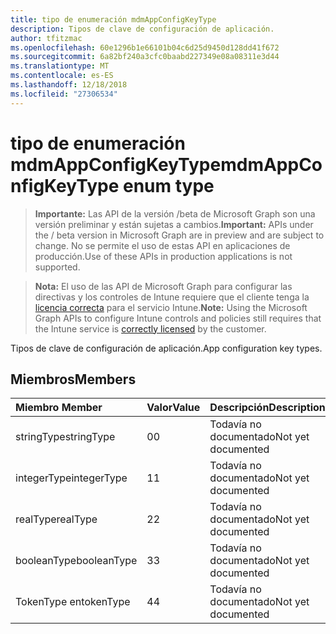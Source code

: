```yaml
---
title: tipo de enumeración mdmAppConfigKeyType
description: Tipos de clave de configuración de aplicación.
author: tfitzmac
ms.openlocfilehash: 60e1296b1e66101b04c6d25d9450d128dd41f672
ms.sourcegitcommit: 6a82bf240a3cfc0baabd227349e08a08311e3d44
ms.translationtype: MT
ms.contentlocale: es-ES
ms.lasthandoff: 12/18/2018
ms.locfileid: "27306534"
---
```

# <a name="mdmappconfigkeytype-enum-type"></a><span data-ttu-id="1ed1d-103">tipo de enumeración mdmAppConfigKeyType</span><span class="sxs-lookup"><span data-stu-id="1ed1d-103">mdmAppConfigKeyType enum type</span></span>

> <span data-ttu-id="1ed1d-104">**Importante:** Las API de la versión /beta de Microsoft Graph son una versión preliminar y están sujetas a cambios.</span><span class="sxs-lookup"><span data-stu-id="1ed1d-104">**Important:** APIs under the / beta version in Microsoft Graph are in preview and are subject to change.</span></span> <span data-ttu-id="1ed1d-105">No se permite el uso de estas API en aplicaciones de producción.</span><span class="sxs-lookup"><span data-stu-id="1ed1d-105">Use of these APIs in production applications is not supported.</span></span>

> <span data-ttu-id="1ed1d-106">**Nota:** El uso de las API de Microsoft Graph para configurar las directivas y los controles de Intune requiere que el cliente tenga la [licencia correcta](https://go.microsoft.com/fwlink/?linkid=839381) para el servicio Intune.</span><span class="sxs-lookup"><span data-stu-id="1ed1d-106">**Note:** Using the Microsoft Graph APIs to configure Intune controls and policies still requires that the Intune service is [correctly licensed](https://go.microsoft.com/fwlink/?linkid=839381) by the customer.</span></span>

<span data-ttu-id="1ed1d-107">Tipos de clave de configuración de aplicación.</span><span class="sxs-lookup"><span data-stu-id="1ed1d-107">App configuration key types.</span></span>
## <a name="members"></a><span data-ttu-id="1ed1d-108">Miembros</span><span class="sxs-lookup"><span data-stu-id="1ed1d-108">Members</span></span>
|<span data-ttu-id="1ed1d-109">Miembro	</span><span class="sxs-lookup"><span data-stu-id="1ed1d-109">Member</span></span>|<span data-ttu-id="1ed1d-110">Valor</span><span class="sxs-lookup"><span data-stu-id="1ed1d-110">Value</span></span>|<span data-ttu-id="1ed1d-111">Descripción</span><span class="sxs-lookup"><span data-stu-id="1ed1d-111">Description</span></span>|
|:---|:---|:---|
|<span data-ttu-id="1ed1d-112">stringType</span><span class="sxs-lookup"><span data-stu-id="1ed1d-112">stringType</span></span>|<span data-ttu-id="1ed1d-113">0</span><span class="sxs-lookup"><span data-stu-id="1ed1d-113">0</span></span>|<span data-ttu-id="1ed1d-114">Todavía no documentado</span><span class="sxs-lookup"><span data-stu-id="1ed1d-114">Not yet documented</span></span>|
|<span data-ttu-id="1ed1d-115">integerType</span><span class="sxs-lookup"><span data-stu-id="1ed1d-115">integerType</span></span>|<span data-ttu-id="1ed1d-116">1</span><span class="sxs-lookup"><span data-stu-id="1ed1d-116">1</span></span>|<span data-ttu-id="1ed1d-117">Todavía no documentado</span><span class="sxs-lookup"><span data-stu-id="1ed1d-117">Not yet documented</span></span>|
|<span data-ttu-id="1ed1d-118">realType</span><span class="sxs-lookup"><span data-stu-id="1ed1d-118">realType</span></span>|<span data-ttu-id="1ed1d-119">2</span><span class="sxs-lookup"><span data-stu-id="1ed1d-119">2</span></span>|<span data-ttu-id="1ed1d-120">Todavía no documentado</span><span class="sxs-lookup"><span data-stu-id="1ed1d-120">Not yet documented</span></span>|
|<span data-ttu-id="1ed1d-121">booleanType</span><span class="sxs-lookup"><span data-stu-id="1ed1d-121">booleanType</span></span>|<span data-ttu-id="1ed1d-122">3</span><span class="sxs-lookup"><span data-stu-id="1ed1d-122">3</span></span>|<span data-ttu-id="1ed1d-123">Todavía no documentado</span><span class="sxs-lookup"><span data-stu-id="1ed1d-123">Not yet documented</span></span>|
|<span data-ttu-id="1ed1d-124">TokenType en</span><span class="sxs-lookup"><span data-stu-id="1ed1d-124">tokenType</span></span>|<span data-ttu-id="1ed1d-125">4</span><span class="sxs-lookup"><span data-stu-id="1ed1d-125">4</span></span>|<span data-ttu-id="1ed1d-126">Todavía no documentado</span><span class="sxs-lookup"><span data-stu-id="1ed1d-126">Not yet documented</span></span>|






